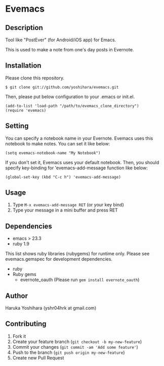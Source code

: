 # Evemacs

## Description

Tool like "PostEver" (for Android/iOS app) for Emacs.

This is used to make a note from one's day posts in Evernote.

## Installation

Please clone this repository.

    $ git clone git://github.com/yoshihara/evemacs.git

Then, please put below configuration to your .emacs or init.el.

    (add-to-list 'load-path "/path/to/evemacs_clone_directory")
    (require 'evemacs)

## Setting

You can specify a notebook name in your Evernote. Evemacs uses this
notebook to make notes. You can set it like below:

    (setq evemacs-notebook-name "My Notebook")

If you don't set it, Evemacs uses your default notebook.
Then, you should specify key-binding for 'evemacs-add-message
function like below:

    (global-set-key (kbd "C-c h") 'evemacs-add-message)

## Usage

1. Type ```M-x evemacs-add-message RET``` (or your key bind)
2. Type your message in a mini buffer and press RET

## Dependencies

* emacs > 23.3
* ruby 1.9

This list shows ruby libraries (rubygems) for runtime only. Please see evemacs.gemspec for development dependencies.

* ruby
* Ruby gems
  * evernote_oauth (Please run ```gem install evernote_oauth```)

## Author

Haruka Yoshihara (yshr04hrk at gmail.com)

## Contributing

1. Fork it
2. Create your feature branch (`git checkout -b my-new-feature`)
3. Commit your changes (`git commit -am 'Add some feature'`)
4. Push to the branch (`git push origin my-new-feature`)
5. Create new Pull Request
